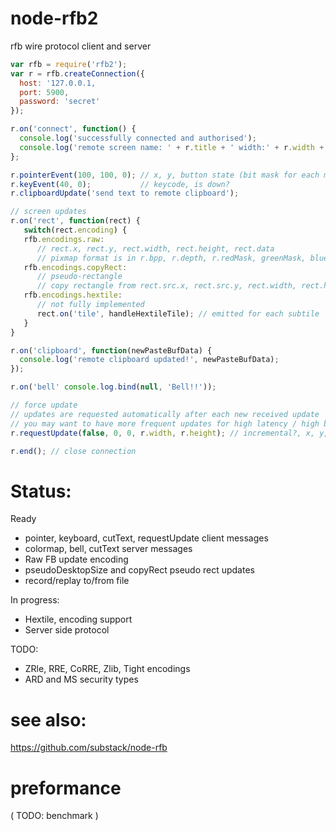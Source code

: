 node-rfb2
=========

rfb wire protocol client and server

```js
var rfb = require('rfb2');
var r = rfb.createConnection({
  host: '127.0.0.1,
  port: 5900,
  password: 'secret'
});

r.on('connect', function() {
  console.log('successfully connected and authorised');
  console.log('remote screen name: ' + r.title + ' width:' + r.width + ' height: ' + r.height);
};

r.pointerEvent(100, 100, 0); // x, y, button state (bit mask for each mouse button)
r.keyEvent(40, 0);           // keycode, is down?
r.clipboardUpdate('send text to remote clipboard');

// screen updates
r.on('rect', function(rect) {
   switch(rect.encoding) {
   rfb.encodings.raw:
      // rect.x, rect.y, rect.width, rect.height, rect.data
      // pixmap format is in r.bpp, r.depth, r.redMask, greenMask, blueMask, redShift, greenShift, blueShift
   rfb.encodings.copyRect:
      // pseudo-rectangle
      // copy rectangle from rect.src.x, rect.src.y, rect.width, rect.height, to rect.x, rect.y
   rfb.encodings.hextile:
      // not fully implemented
      rect.on('tile', handleHextileTile); // emitted for each subtile
   }
}

r.on('clipboard', function(newPasteBufData) {
  console.log('remote clipboard updated!', newPasteBufData);
});

r.on('bell' console.log.bind(null, 'Bell!!'));

// force update
// updates are requested automatically after each new received update
// you may want to have more frequent updates for high latency / high bandwith connection
r.requestUpdate(false, 0, 0, r.width, r.height); // incremental?, x, y, w, h

r.end(); // close connection

```

# Status:

Ready
  - pointer, keyboard, cutText, requestUpdate client messages
  - colormap, bell, cutText server messages
  - Raw FB update encoding
  - pseudoDesktopSize and copyRect pseudo rect updates
  - record/replay to/from file

In progress:
  - Hextile, encoding support
  - Server side protocol

TODO:
  - ZRle, RRE, CoRRE, Zlib, Tight encodings
  - ARD and MS security types

# see also:
  https://github.com/substack/node-rfb

# preformance
  ( TODO: benchmark )
